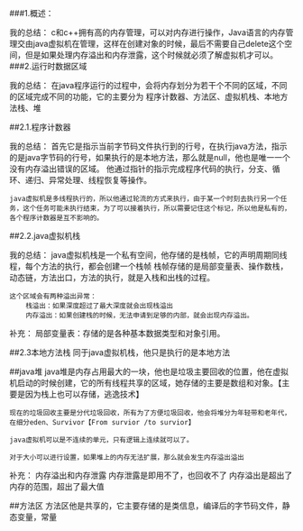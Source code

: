 ###1.概述：

我的总结：
    c和c++拥有高的内存管理，可以对内存进行操作，Java语言的内存管理交由java虚拟机在管理，这样在创建对象的时候，最后不需要自己delete这个空间，但是如果处理内存溢出和内存泄露，这个时候就必须了解虚拟机才可以。
###2.运行时数据区域

我的总结：
    在java程序运行的过程中，会将内存划分为若干个不同的区域，不同的区域完成不同的功能，它的主要分为
    程序计数器、方法区、虚拟机栈、本地方法栈、堆

##2.1.程序计数器

我的总结：
    首先它是指示当前字节码文件执行到的行号，在执行java方法，指示的是java字节码的行号，如果执行的是本地方法，那么就是null，他也是唯一一个没有内存溢出错误的区域。
    他通过指针的指示完成程序代码的执行，分支、循环、递归、异常处理、线程恢复等操作。

    java虚拟机是多线程执行的，所以他通过轮流的方式来执行，由于某一个时刻去执行另一个任务，这个任务可能未执行结束，为了可以接着执行，所以需要记住这个标记，所以他是私有的，各个程序计数器是互不影响的。
##2.2.java虚拟机栈

我的总结：
    java虚拟机栈是一个私有空间，他存储的是栈帧，它的声明周期同线程，每个方法的执行，都会创建一个栈帧
    栈帧存储的是局部变量表、操作数栈，动态链，方法出口，方法的执行，就是入栈和出栈的过程。

    这个区域会有两种溢出异常：
        栈溢出：如果深度超过了最大深度就会出现栈溢出
        内存溢出：如果创建栈的时候，无法申请到足够的内部，就会出现内存溢出。
补充：
    局部变量表：存储的是各种基本数据类型和对象引用。

##2.3本地方法栈
    同于java虚拟机栈，他只是执行的是本地方法

##java堆
    java堆是内存占用最大的一块，他也是垃圾主要回收的位置，他在虚拟机启动的时候创建，它的所有线程共享的区域，她存储的主要是数组和对象。【主要是因为栈上也可以存储，逃逸技术】

    现在的垃圾回收主要是分代垃圾回收，所有为了方便垃圾回收，他会将堆分为年轻带和老年代，在细分eden、Survivor【From survior /to survior】

    java虚拟机可以是不连续的单元，只有逻辑上连续就可以了。

    对于大小可以进行设置，如果堆上的内存无法扩展，那么就会发生内存溢出溢出

补充：
    内存溢出和内存泄露
    内存泄露是即用不了，也回收不了
    内存溢出是超出了内存的范围，超出了最大值

##方法区
    方法区他是共享的，它主要存储的是类信息，编译后的字节码文件，静态变量，常量
    